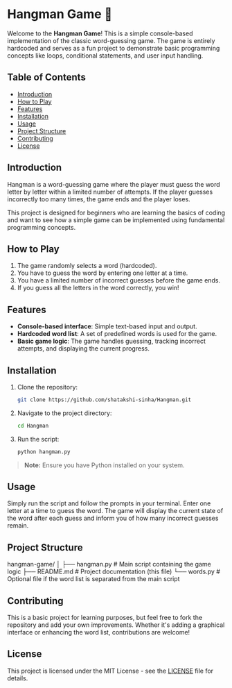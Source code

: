 # Hangman Game 🎯

Welcome to the **Hangman Game**! This is a simple console-based implementation of the classic word-guessing game. The game is entirely hardcoded and serves as a fun project to demonstrate basic programming concepts like loops, conditional statements, and user input handling.

## Table of Contents

- [Introduction](#introduction)
- [How to Play](#how-to-play)
- [Features](#features)
- [Installation](#installation)
- [Usage](#usage)
- [Project Structure](#project-structure)
- [Contributing](#contributing)
- [License](#license)

## Introduction

Hangman is a word-guessing game where the player must guess the word letter by letter within a limited number of attempts. If the player guesses incorrectly too many times, the game ends and the player loses.

This project is designed for beginners who are learning the basics of coding and want to see how a simple game can be implemented using fundamental programming concepts.

## How to Play

1. The game randomly selects a word (hardcoded).
2. You have to guess the word by entering one letter at a time.
3. You have a limited number of incorrect guesses before the game ends.
4. If you guess all the letters in the word correctly, you win!

## Features

- **Console-based interface**: Simple text-based input and output.
- **Hardcoded word list**: A set of predefined words is used for the game.
- **Basic game logic**: The game handles guessing, tracking incorrect attempts, and displaying the current progress.

## Installation

1. Clone the repository:

    ```bash
    git clone https://github.com/shatakshi-sinha/Hangman.git
    ```

2. Navigate to the project directory:

    ```bash
    cd Hangman
    ```

3. Run the script:

    ```bash
    python hangman.py
    ```

> **Note:** Ensure you have Python installed on your system.

## Usage

Simply run the script and follow the prompts in your terminal. Enter one letter at a time to guess the word. The game will display the current state of the word after each guess and inform you of how many incorrect guesses remain.

## Project Structure

hangman-game/
│
├── hangman.py          # Main script containing the game logic
├── README.md           # Project documentation (this file)
└── words.py            # Optional file if the word list is separated from the main script


## Contributing

This is a basic project for learning purposes, but feel free to fork the repository and add your own improvements. Whether it's adding a graphical interface or enhancing the word list, contributions are welcome!

## License

This project is licensed under the MIT License - see the [LICENSE](LICENSE) file for details.
